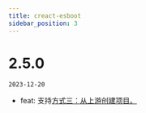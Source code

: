 ```yaml
---
title: creact-esboot
sidebar_position: 3
---
```


# 2.5.0

`2023-12-20`

- feat: 支持[方式三：从上游创建项目。](/docs/esboot/intro#%E6%96%B9%E5%BC%8F%E4%B8%89%E4%BB%8E%E4%B8%8A%E6%B8%B8%E5%88%9B%E5%BB%BA%E9%A1%B9%E7%9B%AE)

